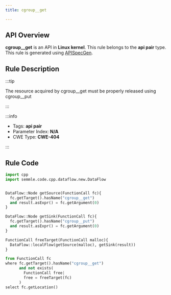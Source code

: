 ```yaml
---
title: cgroup__get

---
```



## API Overview
**cgroup__get** is an API in **Linux kernel**. This rule belongs to the **api pair** type. This rule is generated using [APISpecGen](../../tools/APISpecGen).
## Rule Description

:::tip

The resource acquired by cgroup__get must be properly released using cgroup__put

:::

:::info

- Tags: **api pair**
- Parameter Index: **N/A**
- CWE Type: **CWE-404**

:::

## Rule Code
```python
import cpp
import semmle.code.cpp.dataflow.new.DataFlow


DataFlow::Node getSource(FunctionCall fc){
  fc.getTarget().hasName("cgroup__get")
  and result.asExpr() = fc.getArgument(0)
}

DataFlow::Node getSink(FunctionCall fc){
  fc.getTarget().hasName("cgroup__put")
  and result.asExpr() = fc.getArgument(0)
}

FunctionCall freeTarget(FunctionCall malloc){
  DataFlow::localFlow(getSource(malloc), getSink(result))
}

from FunctionCall fc
where fc.getTarget().hasName("cgroup__get")
      and not exists(
        FunctionCall free| 
        free = freeTarget(fc)
      )
select fc.getLocation()

    
```